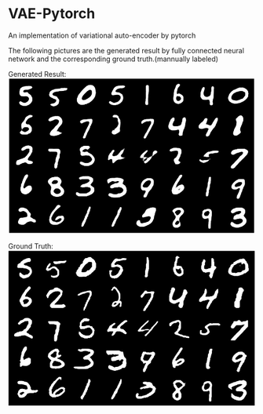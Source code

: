 # VAE-Pytorch
An implementation of variational auto-encoder by pytorch

The following pictures are the generated result by fully connected neural network and the corresponding ground truth.(mannually labeled)


Generated Result:
![](./Generated_Result.png)

Ground Truth:
![](./GT.png)


